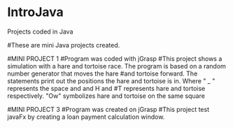 # IntroJava
Projects coded in Java

#These are mini Java projects created.

#MINI PROJECT 1
#Program was coded with jGrasp
#This project shows a simulation with a hare and tortoise race. The program is based on a random number generator that moves the hare
#and tortoise forward. The statements print out the positions the hare and tortoise is in. Where " _ " represents the space and and H and #T represents hare and tortoise respectively. "Ow" symbolizes hare and tortoise on the same square

#MINI PROJECT 3 
#Program was created on jGrasp
#This project test javaFx by creating a loan payment calculation window. 
